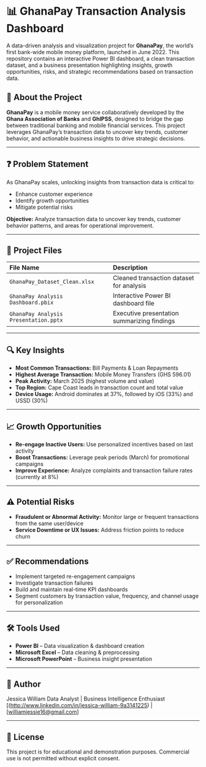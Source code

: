 # 📊 GhanaPay Transaction Analysis Dashboard

A data-driven analysis and visualization project for **GhanaPay**, the world’s first bank-wide mobile money platform, launched in June 2022. This repository contains an interactive Power BI dashboard, a clean transaction dataset, and a business presentation highlighting insights, growth opportunities, risks, and strategic recommendations based on transaction data.

## 📖 About the Project

**GhanaPay** is a mobile money service collaboratively developed by the **Ghana Association of Banks** and **GhIPSS**, designed to bridge the gap between traditional banking and mobile financial services. This project leverages GhanaPay’s transaction data to uncover key trends, customer behavior, and actionable business insights to drive strategic decisions.

---

## ❓ Problem Statement

As GhanaPay scales, unlocking insights from transaction data is critical to:

* Enhance customer experience
* Identify growth opportunities
* Mitigate potential risks

**Objective:** Analyze transaction data to uncover key trends, customer behavior patterns, and areas for operational improvement.

---

## 📂 Project Files

| File Name                             | Description                                 |
| :------------------------------------ | :------------------------------------------ |
| `GhanaPay_Dataset_Clean.xlsx`         | Cleaned transaction dataset for analysis    |
| `GhanaPay Analysis Dashboard.pbix`    | Interactive Power BI dashboard file         |
| `GhanaPay Analysis Presentation.pptx` | Executive presentation summarizing findings |

---

## 🔍 Key Insights

* **Most Common Transactions:** Bill Payments & Loan Repayments
* **Highest Average Transaction:** Mobile Money Transfers (GHS 596.01)
* **Peak Activity:** March 2025 (highest volume and value)
* **Top Region:** Cape Coast leads in transaction count and total value
* **Device Usage:** Android dominates at 37%, followed by iOS (33%) and USSD (30%)

---

## 📈 Growth Opportunities

* **Re-engage Inactive Users:** Use personalized incentives based on last activity
* **Boost Transactions:** Leverage peak periods (March) for promotional campaigns
* **Improve Experience:** Analyze complaints and transaction failure rates (currently at 8%)

---

## ⚠️ Potential Risks

* **Fraudulent or Abnormal Activity:** Monitor large or frequent transactions from the same user/device
* **Service Downtime or UX Issues:** Address friction points to reduce churn

---

## ✅ Recommendations

* Implement targeted re-engagement campaigns
* Investigate transaction failures
* Build and maintain real-time KPI dashboards
* Segment customers by transaction value, frequency, and channel usage for personalization

---

## 🛠️ Tools Used

* **Power BI** – Data visualization & dashboard creation
* **Microsoft Excel** – Data cleaning & preprocessing
* **Microsoft PowerPoint** – Business insight presentation

---

## 👤 Author

Jessica William
Data Analyst | Business Intelligence Enthusiast
\[(http://www.linkedin.com/in/jessica-william-9a3141225) | \[williamjessie16@gmail.com]

---

## 📌 License

This project is for educational and demonstration purposes. Commercial use is not permitted without explicit consent.

